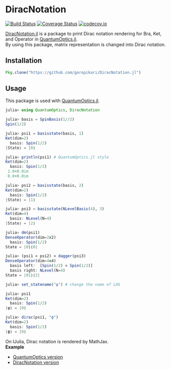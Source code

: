 # DiracNotation

[![Build Status](https://travis-ci.org/goropikari/DiracNotation.jl.svg?branch=master)](https://travis-ci.org/goropikari/DiracNotation.jl)
[![Coverage Status](https://coveralls.io/repos/goropikari/DiracNotation.jl/badge.svg?branch=master&service=github)](https://coveralls.io/github/goropikari/DiracNotation.jl?branch=master)
[![codecov.io](http://codecov.io/github/goropikari/DiracNotation.jl/coverage.svg?branch=master)](http://codecov.io/github/goropikari/DiracNotation.jl?branch=master)

[DiracNotation.jl](https://github.com/goropikari/DiracNotation.jl) is a package to print Dirac notation rendering for Bra, Ket, and Operator in [QuantumOptics.jl](https://github.com/qojulia/QuantumOptics.jl).  
By using this package, matrix representation is changed into Dirac notation.

## Installation
```julia
Pkg.clone("https://github.com/goropikari/DiracNotation.jl")
```

## Usage
This package is used with [QuantumOptics.jl](https://github.com/qojulia/QuantumOptics.jl).
```julia
julia> using QuantumOptics, DiracNotation

julia> basis = SpinBasis(1//2)
Spin(1/2)

julia> psi1 = basisstate(basis, 1)
Ket(dim=2)
  basis: Spin(1/2)
|State⟩ = |0⟩

julia> println(psi1) # QuantumOptics.jl style
Ket(dim=2)
  basis: Spin(1/2)
 1.0+0.0im
 0.0+0.0im

julia> psi2 = basisstate(basis, 2)
Ket(dim=2)
  basis: Spin(1/2)
|State⟩ = |1⟩

julia> psi3 = basisstate(NLevelBasis(4), 3)
Ket(dim=4)
  basis: NLevel(N=4)
|State⟩ = |2⟩

julia> dm(psi1)
DenseOperator(dim=2x2)
  basis: Spin(1/2)
State = |0⟩⟨0|

julia> (psi1 ⊗ psi2) ⊗ dagger(psi3)
DenseOperator(dim=4x4)
  basis left:  [Spin(1/2) ⊗ Spin(1/2)]
  basis right: NLevel(N=4)
State = |01⟩⟨2|

julia> set_statename("ψ") # change the name of LHS

julia> psi1
Ket(dim=2)
  basis: Spin(1/2)
|ψ⟩ = |0⟩

julia> dirac(psi1, "ϕ")
Ket(dim=2)
  basis: Spin(1/2)
|ϕ⟩ = |0⟩
```


On IJulia, Dirac notation is rendered by MathJax.  
**Example**
- [QuantumOptics version](https://nbviewer.jupyter.org/github/goropikari/DiracNotation.jl/blob/master/examples/QuantumOptics.ipynb)
- [DiracNotation version](https://nbviewer.jupyter.org/github/goropikari/DiracNotation.jl/blob/master/examples/braket.ipynb)
